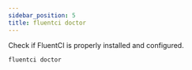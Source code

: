 ```yaml
---
sidebar_position: 5
title: fluentci doctor
---
```


Check if FluentCI is properly installed and configured.

```bash
fluentci doctor
```
